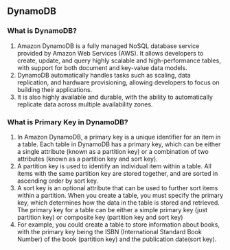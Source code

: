 ## DynamoDB

### What is DynamoDB?
1. Amazon DynamoDB is a fully managed NoSQL database service provided by Amazon Web Services (AWS). It allows developers to create, update, and query highly scalable and high-performance tables, with support for both document and key-value data models. 
2. DynamoDB automatically handles tasks such as scaling, data replication, and hardware provisioning, allowing developers to focus on building their applications. 
3. It is also highly available and durable, with the ability to automatically replicate data across multiple availability zones.

### What is Primary Key in DynamoDB?
1. In Amazon DynamoDB, a primary key is a unique identifier for an item in a table. Each table in DynamoDB has a primary key, which can be either a single attribute (known as a partition key) or a combination of two attributes (known as a partition key and sort key).
2. A partition key is used to identify an individual item within a table. All items with the same partition key are stored together, and are sorted in ascending order by sort key.
3. A sort key is an optional attribute that can be used to further sort items within a partition.
When you create a table, you must specify the primary key, which determines how the data in the table is stored and retrieved. The primary key for a table can be either a simple primary key (just partition key) or composite key (partition key and sort key)
4. For example, you could create a table to store information about books, with the primary key being the ISBN (International Standard Book Number) of the book (partition key) and the publication date(sort key).

